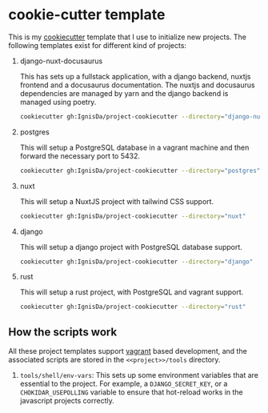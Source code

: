 # cookie-cutter template

This is my [cookiecutter](https://cookiecutter.readthedocs.io/) template that I use to
initialize new projects. The following templates exist for different kind of projects:

1. django-nuxt-docusaurus

   This has sets up a fullstack application, with a django backend, nuxtjs frontend and
   a docusaurus documentation. The nuxtjs and docusaurus dependencies are managed by yarn
   and the django backend is managed using poetry.

   ```bash
   cookiecutter gh:IgnisDa/project-cookiecutter --directory="django-nuxt-docusaurus"
   ```

2. postgres

   This will setup a PostgreSQL database in a vagrant machine and then forward the
   necessary port to 5432.

   ```bash
   cookiecutter gh:IgnisDa/project-cookiecutter --directory="postgres"
   ```

3. nuxt

   This will setup a NuxtJS project with tailwind CSS support.

   ```bash
   cookiecutter gh:IgnisDa/project-cookiecutter --directory="nuxt"
   ```

4. django

   This will setup a django project with PostgreSQL database support.

   ```bash
   cookiecutter gh:IgnisDa/project-cookiecutter --directory="django"
   ```

5. rust

   This will setup a rust project, with PostgreSQL and vagrant support.

   ```bash
   cookiecutter gh:IgnisDa/project-cookiecutter --directory="rust"
   ```

## How the scripts work

All these project templates support [vagrant](https://www.vagrantup.com/) based
development, and the associated scripts are stored in the `<<project>>/tools` directory.

1. `tools/shell/env-vars`: This sets up some environment variables that are essential to
   the project. For example, a `DJANGO_SECRET_KEY`, or a `CHOKIDAR_USEPOLLING` variable to
   ensure that hot-reload works in the javascript projects correctly.
